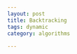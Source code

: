 ```yaml
---
layout: post
title: Backtracking
tags: dynamic
category: algorithms
 
---
```


<script src="https://gist.github.com/selimslab/cacde8c035101d3688ff4189e9e979de.js"></script>